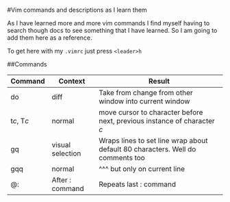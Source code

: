 #Vim commands and descriptions as I learn them

As I have learned more and more vim commands I find myself having to search though docs to see something that I have learned. So I am going to add them here as a reference.

To get here with my `.vimrc` just press `<leader>h`

##Commands

 Command    | Context          | Result
---------   | ---------        | --------------------------------------------------------
 do         | diff             | Take from change from other window into current window
 t*c*, T*c* | normal           | move cursor to character before next, previous instance of character *c*
 gq         | visual selection | Wraps lines to set line wrap about default 80 characters. Well do comments too
 gqq        | normal           | ^^^ but only on current line
 @:         | After : command  | Repeats last : command
